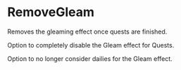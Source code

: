 # RemoveGleam
Removes the gleaming effect once quests are finished. 

Option to completely disable the Gleam effect for Quests.

Option to no longer consider dailies for the Gleam effect.